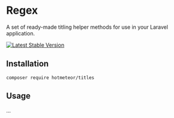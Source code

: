 # Regex

A set of ready-made titling helper methods for use in your Laravel application.

[![Latest Stable Version](http://poser.pugx.org/hotmeteor/titles/v)](https://packagist.org/packages/hotmeteor/titles)

## Installation

```shell
composer require hotmeteor/titles
```

## Usage

...